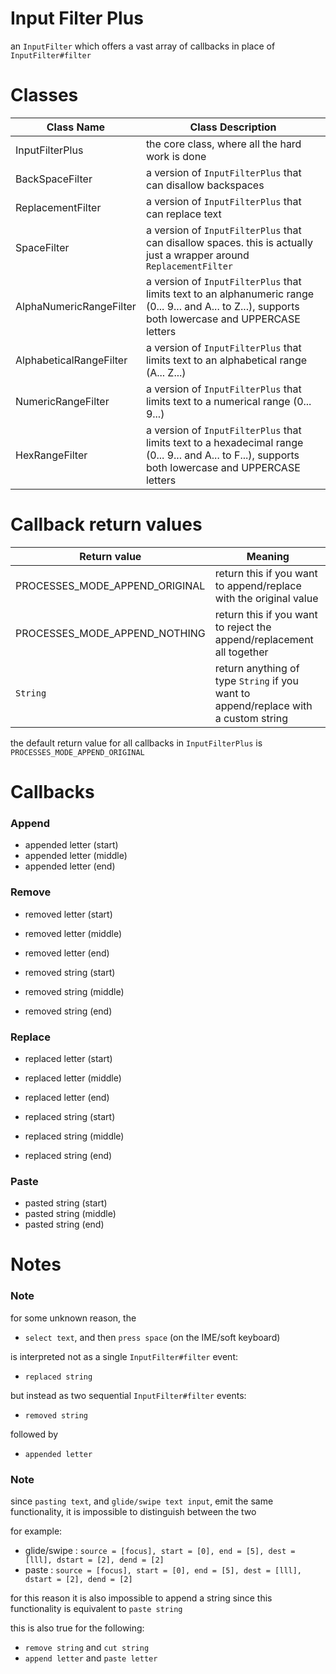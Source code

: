 # Input Filter Plus

an `InputFilter` which offers a vast array of callbacks in place of `InputFilter#filter`

# Classes

Class Name                 | Class Description
-----------------          | -----------------
InputFilterPlus            | the core class, where all the hard work is done
BackSpaceFilter            | a version of `InputFilterPlus` that can disallow backspaces
ReplacementFilter          | a version of `InputFilterPlus` that can replace text
SpaceFilter                | a version of `InputFilterPlus` that can disallow spaces. this is actually just a wrapper around `ReplacementFilter`
AlphaNumericRangeFilter    | a version of `InputFilterPlus` that limits text to an alphanumeric range (0... 9... and A... to Z...), supports both lowercase and UPPERCASE letters
AlphabeticalRangeFilter    | a version of `InputFilterPlus` that limits text to an alphabetical range (A... Z...)
NumericRangeFilter         | a version of `InputFilterPlus` that limits text to a numerical range (0... 9...)
HexRangeFilter             | a version of `InputFilterPlus` that limits text to a hexadecimal range (0... 9... and A... to F...), supports both lowercase and UPPERCASE letters

# Callback return values

Return value                   | Meaning
------------------------------ | ------------------------------
PROCESSES_MODE_APPEND_ORIGINAL | return this if you want to append/replace with the original value
PROCESSES_MODE_APPEND_NOTHING  | return this if you want to reject the append/replacement all together
`String`                       | return anything of type `String` if you want to append/replace with a custom string

the default return value for all callbacks in `InputFilterPlus` is `PROCESSES_MODE_APPEND_ORIGINAL`

# Callbacks

### Append

* appended letter (start)
* appended letter (middle)
* appended letter (end)

### Remove

* removed letter (start)
* removed letter (middle)
* removed letter (end)

* removed string (start)
* removed string (middle)
* removed string (end)

### Replace

* replaced letter (start)
* replaced letter (middle)
* replaced letter (end)

* replaced string (start)
* replaced string (middle)
* replaced string (end)

### Paste

* pasted string (start)
* pasted string (middle)
* pasted string (end)

# Notes

### Note

for some unknown reason, the

* `select text`, and then `press space` (on the IME/soft keyboard)

is interpreted not as a single `InputFilter#filter` event:

 * `replaced string`

but instead as two sequential `InputFilter#filter` events:

* `removed string`

followed by

* `appended letter`

### Note

since `pasting text`, and `glide/swipe text input`, emit the same functionality,
it is impossible to distinguish between the two

for example:

* glide/swipe  : `source = [focus], start = [0], end = [5], dest = [lll], dstart = [2], dend = [2]`
* paste        : `source = [focus], start = [0], end = [5], dest = [lll], dstart = [2], dend = [2]`

for this reason it is also impossible to append a string since
this functionality is equivalent to `paste string`

this is also true for the following:

* `remove string` and `cut string`
* `append letter` and `paste letter`
